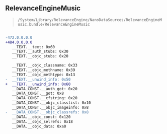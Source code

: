 ## RelevanceEngineMusic

> `/System/Library/RelevanceEngine/NanoDataSources/RelevanceEngineMusic.bundle/RelevanceEngineMusic`

```diff

-472.0.0.0.0
+484.0.0.0.0
   __TEXT.__text: 0x60
   __TEXT.__auth_stubs: 0x30
   __TEXT.__objc_stubs: 0x20

   __TEXT.__objc_classname: 0x33
   __TEXT.__objc_methname: 0x39
   __TEXT.__objc_methtype: 0x13
-  __TEXT.__unwind_info: 0x50
+  __TEXT.__unwind_info: 0x60
   __DATA_CONST.__auth_got: 0x20
   __DATA_CONST.__got: 0x8
   __DATA_CONST.__cfstring: 0x20
   __DATA_CONST.__objc_classlist: 0x10
   __DATA_CONST.__objc_imageinfo: 0x8
-  __DATA_CONST.__objc_classrefs: 0x8
   __DATA.__objc_const: 0x120
   __DATA.__objc_selrefs: 0x18
   __DATA.__objc_data: 0xa0

```
